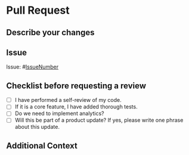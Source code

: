 # Pull Request

## Describe your changes

<!-- Provide a clear and concise description of your changes. -->

## Issue

<!-- Mention the issue ticket number and provide a link to the issue. -->

Issue: #[IssueNumber](link_to_issue)

## Checklist before requesting a review

- [ ] I have performed a self-review of my code.
- [ ] If it is a core feature, I have added thorough tests.
- [ ] Do we need to implement analytics?
- [ ] Will this be part of a product update? If yes, please write one phrase about this update.

## Additional Context

<!-- Add any additional context, details, or screenshots related to the pull request. -->
